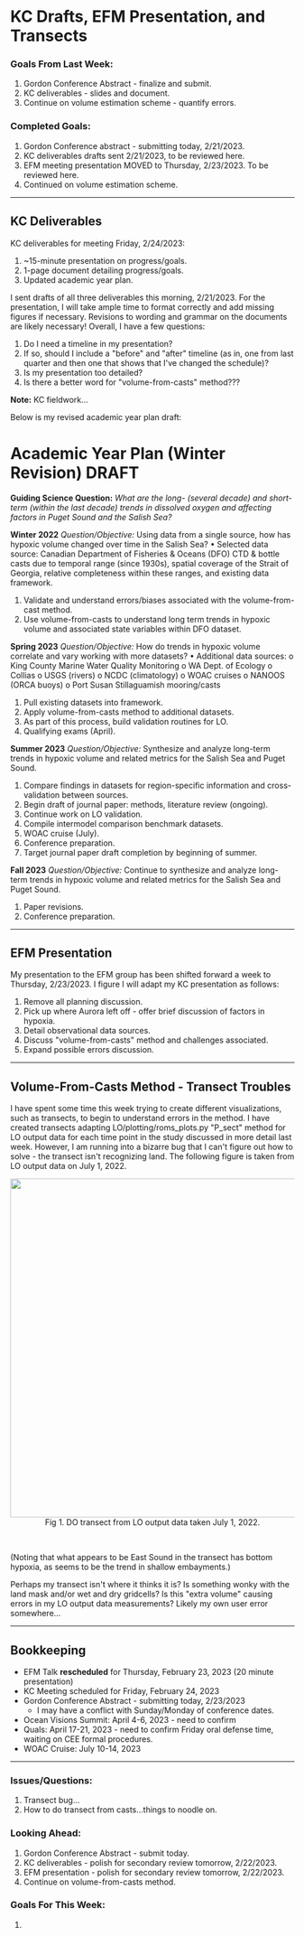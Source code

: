 # KC Drafts, EFM Presentation, and Transects

### Goals From Last Week:
1. Gordon Conference Abstract - finalize and submit.
2. KC deliverables - slides and document.
4. Continue on volume estimation scheme - quantify errors.

### Completed Goals:
1. Gordon Conference abstract - submitting today, 2/21/2023.
2. KC deliverables drafts sent 2/21/2023, to be reviewed here.
3. EFM meeting presentation MOVED to Thursday, 2/23/2023. To be reviewed here.
4. Continued on volume estimation scheme.

---

## KC Deliverables

KC deliverables for meeting Friday, 2/24/2023:
1. ~15-minute presentation on progress/goals.
2. 1-page document detailing progress/goals.
3. Updated academic year plan.

I sent drafts of all three deliverables this morning, 2/21/2023. For the presentation, I will take ample time to format correctly and add missing figures if necessary. Revisions to wording and grammar on the documents are likely necessary! Overall, I have a few questions:
1. Do I need a timeline in my presentation?
2. If so, should I include a "before" and "after" timeline (as in, one from last quarter and then one that shows that I've changed the schedule)?
3. Is my presentation too detailed?
4. Is there a better word for "volume-from-casts" method???

**Note:** KC fieldwork...

Below is my revised academic year plan draft:

# Academic Year Plan (Winter Revision) DRAFT

**Guiding Science Question:** *What are the long- (several decade) and short-term (within the last decade) trends in dissolved oxygen and affecting factors in Puget Sound and the Salish Sea?*

**Winter 2022**
*Question/Objective:* Using data from a single source, how has hypoxic volume changed over time in the Salish Sea?
•	Selected data source: Canadian Department of Fisheries & Oceans (DFO) CTD & bottle casts due to temporal range (since 1930s), spatial coverage of the Strait of Georgia, relative completeness within these ranges, and existing data framework.
1.	Validate and understand errors/biases associated with the volume-from-cast method.
2.	Use volume-from-casts to understand long term trends in hypoxic volume and associated state variables within DFO dataset.


**Spring 2023**
*Question/Objective:* How do trends in hypoxic volume correlate and vary working with more datasets?
•	Additional data sources:
o	King County Marine Water Quality Monitoring
o	WA Dept. of Ecology
o	Collias
o	USGS (rivers)
o	NCDC (climatology)
o	WOAC cruises
o	NANOOS (ORCA buoys)
o	Port Susan Stillaguamish mooring/casts
1.	Pull existing datasets into framework.
2.	Apply volume-from-casts method to additional datasets.
3.	As part of this process, build validation routines for LO.
4.	Qualifying exams (April).


**Summer 2023**
*Question/Objective:* Synthesize and analyze long-term trends in hypoxic volume and related metrics for the Salish Sea and Puget Sound. 
1.	Compare findings in datasets for region-specific information and cross-validation between sources.
2.	Begin draft of journal paper: methods, literature review (ongoing).
3.	Continue work on LO validation.
4.	Compile intermodel comparison benchmark datasets.
5.	WOAC cruise (July).
6.	Conference preparation.
7.	Target journal paper draft completion by beginning of summer.


**Fall 2023**
*Question/Objective:* Continue to synthesize and analyze long-term trends in hypoxic volume and related metrics for the Salish Sea and Puget Sound.
1.	Paper revisions.
2.	Conference preparation.

---

## EFM Presentation

My presentation to the EFM group has been shifted forward a week to Thursday, 2/23/2023. I figure I will adapt my KC presentation as follows:
1. Remove all planning discussion.
2. Pick up where Aurora left off - offer brief discussion of factors in hypoxia.
3. Detail observational data sources.
4. Discuss "volume-from-casts" method and challenges associated.
5. Expand possible errors discussion.

---

## Volume-From-Casts Method - Transect Troubles

I have spent some time this week trying to create different visualizations, such as transects, to begin to understand errors in the method. I have created transects adapting LO/plotting/roms_plots.py "P_sect" method for LO output data for each time point in the study discussed in more detail last week. However, I am running into a bizarre bug that I can't figure out how to solve - the transect isn't recognizing land. The following figure is taken from LO output data on July 1, 2022.

<p style="text-align:center;"><img src="https://user-images.githubusercontent.com/55995675/220457281-181ae871-e379-4892-8022-e382f4d4943c.png" width="600"/><br>Fig 1. DO transect from LO output data taken July 1, 2022.</p><br>

(Noting that what appears to be East Sound in the transect has bottom hypoxia, as seems to be the trend in shallow embayments.)

Perhaps my transect isn't where it thinks it is? Is something wonky with the land mask and/or wet and dry gridcells? Is this "extra volume" causing errors in my LO output data measurements? Likely my own user error somewhere...

---

## Bookkeeping 
* EFM Talk **rescheduled** for Thursday, February 23, 2023 (20 minute presentation)
* KC Meeting scheduled for Friday, February 24, 2023
* Gordon Conference Abstract - submitting today, 2/23/2023
  * I may have a conflict with Sunday/Monday of conference dates.
* Ocean Visions Summit: April 4-6, 2023 - need to confirm
* Quals: April 17-21, 2023 - need to confirm Friday oral defense time, waiting on CEE formal procedures.
* WOAC Cruise: July 10-14, 2023

---

### Issues/Questions:
1. Transect bug...
2. How to do transect from casts...things to noodle on.

### Looking Ahead:
1. Gordon Conference Abstract - submit today.
2. KC deliverables - polish for secondary review tomorrow, 2/22/2023.
3. EFM presentation - polish for secondary review tomorrow, 2/22/2023.
4. Continue on volume-from-casts method.

### Goals For This Week:
1. 
